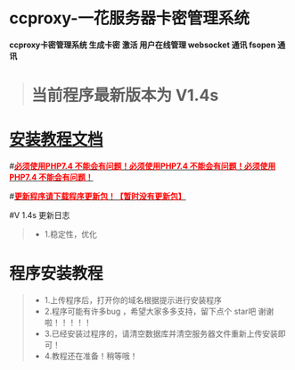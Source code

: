 # ccproxy-一花服务器卡密管理系统
**ccproxy卡密管理系统 生成卡密 激活 用户在线管理 websocket 通讯 fsopen 通讯** 

># 当前程序最新版本为 **V1.4s**

# [**安装教程文档**](%E4%B8%80%E8%8A%B1CCPROXY%20%E5%AE%89%E8%A3%85%E6%95%99%E7%A8%8B.md "安装教程文档")



#**[<font style="color:red;">必须使用PHP7.4 不能会有问题！必须使用PHP7.4 不能会有问题！必须使用PHP7.4 不能会有问题！</font>][1]**

#**[<font style="color:red;">更新程序请下载程序更新包！【暂时没有更新包】</font>][1]**

#V 1.4s 更新日志

>* 1.稳定性，优化

# 程序安装教程

>* 1.上传程序后，打开你的域名根据提示进行安装程序
>* 2.程序可能有许多bug ，希望大家多多支持，留下点个 star吧 谢谢啦！！！！！
>* 3.已经安装过程序的，请清空数据库并清空服务器文件重新上传安装即可！
>* 4.教程还在准备！稍等哦！


[1]: https://wwt.lanzouy.com/iH1vu08nmx3a "更新包下载"
